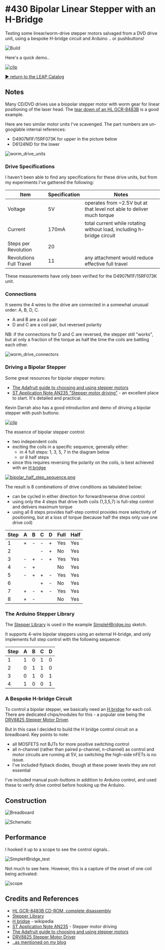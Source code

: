 # #430 Bipolar Linear Stepper with an H-Bridge

Testing some linear/worm-drive stepper motors salvaged from a DVD drive unit, using a bespoke H-bridge circuit and Arduino .. or pushbuttons!

![Build](./assets/SimpleHBridge_build.jpg?raw=true)

Here's a quick demo..

[![clip](https://img.youtube.com/vi/Mkn8nW2BEYc/0.jpg)](https://www.youtube.com/watch?v=Mkn8nW2BEYc)

[:arrow_forward: return to the LEAP Catalog](https://leap.tardate.com)

## Notes

Many CD/DVD drives use a biopolar stepper motor with worm gear for linear positioning of the laser head.
The [tear down of an HL GCR-8483B](http://wasp.kz/articles.php?article_id=959) is a good example.

Here are two similar motor units I've scavenged. The part numbers are un-googlable internal references:

* D4907M1F/15RF073K for upper in the picture below
* D6124NID for the lower


![worm_drive_units](./assets/worm_drive_units.jpg?raw=true)


### Drive Specifications

I haven't been able to find any specifications for these drive units, but from my experiments I've gathered the following:

| Item                    |  Specification | Notes                                                                 |
|-------------------------|----------------|-----------------------------------------------------------------------|
| Voltage                 | 5V             | operates from ~2.5V but at that level not able to deliver much torque |
| Current                 | 170mA          | total current while rotating without load, including h-bridge circuit |
| Steps per Revolution    | 20             |                                                                       |
| Revolutions Full Travel | 11             | any attachment would reduce effective full travel                     |

These measurements have only been verified for the D4907M1F/15RF073K unit.

### Connections

It seems the 4 wires to the drive are connected in a somewhat unusual order: A, B, D, C.

* A and B are a coil pair
* D and C are a coil pair, but reversed polarity

NB: if the connections for D and C are reversed, the stepper still "works", but at only a fraction of the torque as half the time the coils are battling each other.

![worm_drive_connectors](./assets/worm_drive_connectors.jpg?raw=true)

### Driving a Bipolar Stepper

Some great resources for bipolar stepper motors:

* [The Adafruit guide to choosing and using stepper motors](https://learn.adafruit.com/all-about-stepper-motors/what-is-a-stepper-motor)
* [ST Application Note AN235 "Stepper motor driving"](https://www.st.com/content/ccc/resource/technical/document/application_note/57/c8/7c/c1/0d/91/46/89/CD00003774.pdf/files/CD00003774.pdf/jcr:content/translations/en.CD00003774.pdf) - an excellent place to start. It's detailed and practical.

Kevin Darrah also has a good introduction and demo of driving a bipolar stepper with push buttons:

[![clip](https://img.youtube.com/vi/ePSCZ_DtF7c/0.jpg)](https://www.youtube.com/watch?v=ePSCZ_DtF7c)


The essence of bipolar stepper control:

* two independent coils
* exciting the coils in a specific sequence, generally either:
    * in 4 full steps: 1, 3, 5, 7 in the diagram below
    * or 8 half steps
* since this requires reversing the polarity on the coils, is best achieved with an [H bridge](https://en.wikipedia.org/wiki/H_bridge)

[![bipolar_half_step_sequence.png](./assets/bipolar_half_step_sequence.png?raw=true)](https://www.st.com/content/ccc/resource/technical/document/application_note/57/c8/7c/c1/0d/91/46/89/CD00003774.pdf/files/CD00003774.pdf/jcr:content/translations/en.CD00003774.pdf)

The result is 8 combinations of drive conditions as tabulated below:

* can be cycled in either direction for forward/reverse drive control
* using only the 4 steps that drive both coils (1,3,5,7) is full-step control and delivers maximum torque
* using all 8 steps provides half-step control provides more selectivity of positioning, but at a loss of torque (because half the steps only use one drive coil)


| Step | A  | B  | C  | D  | Full | Half |
|------|----|----|----|----|------|------|
|    1 |  + |  - |  - |  + | Yes  | Yes  |
|    2 |    |    |  - |  + | No   | Yes  |
|    3 |  - |  + |  - |  + | Yes  | Yes  |
|    4 |  - |  + |    |    | No   | Yes  |
|    5 |  - |  + |  + |  - | Yes  | Yes  |
|    6 |    |    |  + |  - | No   | Yes  |
|    7 |  + |  - |  + |  - | Yes  | Yes  |
|    8 |  + |  - |    |    | No   | Yes  |


### The Arduino Stepper Library

The [Stepper Library](https://www.arduino.cc/en/reference/Stepper) is used in the example [SimpleHBridge.ino](./SimpleHBridge.ino) sketch.

It supports 4-wire bipolar steppers using an external H-bridge, and only implements full step control with the following sequence:


|Step | A  | B  | C  | D  |
|-----|----|----|----|----|
|   1 |  1 |  0 |  1 |  0 |
|   2 |  0 |  1 |  1 |  0 |
|   3 |  0 |  1 |  0 |  1 |
|   4 |  1 |  0 |  0 |  1 |


### A Bespoke H-bridge Circuit

To control a bipolar stepper, we basically need an [H bridge](https://en.wikipedia.org/wiki/H_bridge) for each coil.
There are dedicated chips/modules for this - a popular one being the [DRV8825 Stepper Motor Driver](https://www.pololu.com/product/2133).

But in this case I decided to build the H bridge control circuit on a breadboard. Key points to note:

* all MOSFETS not BJTs for more positive switching control
* all n-channel (rather than paired p-channel, n-channel) as control and motor circuits are running at 5V, so switching the high-side nFETs is no issue.
* I've included flyback diodes, though at these power levels they are not essential

I've included manual push-buttons in addition to Arduino control, and used these to verify drive control before hooking up the Arduino.

## Construction

![Breadboard](./assets/SimpleHBridge_bb.jpg?raw=true)

![Schematic](./assets/SimpleHBridge_schematic.jpg?raw=true)

## Performance

I hooked it up to a scope to see the control signals..

![SimpleHBridge_test](./assets/SimpleHBridge_test.jpg?raw=true)

Not much to see here. However, this is a capture of the onset of one coil being activated:

![scope](./assets/scope.gif?raw=true)

## Credits and References
* [HL GCR-8483B CD-ROM, complete disassembly](http://wasp.kz/articles.php?article_id=959)
* [Stepper Library](https://www.arduino.cc/en/reference/Stepper)
* [H bridge](https://en.wikipedia.org/wiki/H_bridge) - wikipedia
* [ST Application Note AN235](https://www.st.com/content/ccc/resource/technical/document/application_note/57/c8/7c/c1/0d/91/46/89/CD00003774.pdf/files/CD00003774.pdf/jcr:content/translations/en.CD00003774.pdf) - Stepper motor driving
* [The Adafruit guide to choosing and using stepper motors](https://learn.adafruit.com/all-about-stepper-motors/what-is-a-stepper-motor)
* [DRV8825 Stepper Motor Driver](https://www.pololu.com/product/2133)
* [..as mentioned on my blog](https://blog.tardate.com/2018/11/leap430-driving-scavenged-linear-steppers.html)
